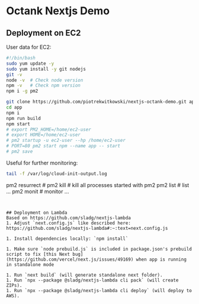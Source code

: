 # Octank Nextjs Demo

## Deployment on EC2
User data for EC2:
```bash
#!/bin/bash
sudo yum update -y
sudo yum install -y git nodejs
git -v
node -v  # Check node version
npm -v   # Check npm version
npm i -g pm2

git clone https://github.com/piotrekwitkowski/nextjs-octank-demo.git app
cd app
npm i
npm run build
npm start
# export PM2_HOME=/home/ec2-user
# export HOME=/home/ec2-user
# pm2 startup -u ec2-user --hp /home/ec2-user
# PORT=80 pm2 start npm --name app -- start
# pm2 save
```

Useful for further monitoring: 
```bash
tail -f /var/log/cloud-init-output.log
```

pm2 resurrect # 
pm2 kill      # kill all processes started with pm2
pm2 list      # list ...
pm2 monit     # monitor ...
```


## Deployment on Lambda
Based on https://github.com/sladg/nextjs-lambda
1. Adjust `next.config.js` like described here: https://github.com/sladg/nextjs-lambda#:~:text=next.config.js

1. Install dependencies locally: `npm install`

1. Make sure `node prebuild.js` is included in package.json's prebuild script to fix [this Next bug](https://github.com/vercel/next.js/issues/49169) when app is running in standalone mode 
 
1. Run `next build` (will generate standalone next folder).
1. Run `npx --package @sladg/nextjs-lambda cli pack` (will create ZIPs).
1. Run `npx --package @sladg/nextjs-lambda cli deploy` (will deploy to AWS).
